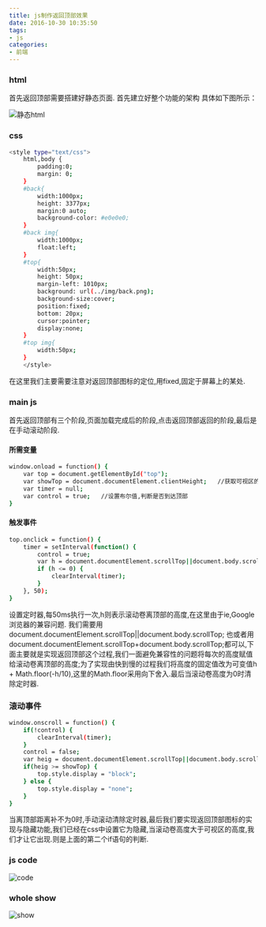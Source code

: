 ```yaml
---
title: js制作返回顶部效果
date: 2016-10-30 10:35:50
tags:
- js
categories:
- 前端
---
```


### html
首先返回顶部需要搭建好静态页面.
首先建立好整个功能的架构
具体如下图所示：

![静态html](http://oj171eydn.bkt.clouddn.com/show2.png)

### css
```bash
<style type="text/css">  
    html,body {
        padding:0;
        margin: 0;
    }
    #back{   
        width:1000px;
        height: 3377px;
        margin:0 auto;
        background-color: #e0e0e0;
    }
    #back img{
        width:1000px;
        float:left;
    }
    #top{  
        width:50px;
        height: 50px;
        margin-left: 1010px;
        background: url(../img/back.png);
        background-size:cover;
        position:fixed;
        bottom: 20px;
        cursor:pointer;
        display:none;
    }
    #top img{
        width:50px;
    }
    </style>
```

在这里我们主要需要注意对返回顶部图标的定位,用fixed,固定于屏幕上的某处.

### main js
首先返回顶部有三个阶段,页面加载完成后的阶段,点击返回顶部返回的阶段,最后是在手动滚动阶段.

#### 所需变量
```bash
window.onload = function() {
    var top = document.getElementById("top");
    var showTop = document.documentElement.clientHeight;   //获取可视区的高度
    var timer = null;
    var control = true;   //设置布尔值,判断是否到达顶部
}
```

#### 触发事件
```bash
top.onclick = function() {
    timer = setInterval(function() {
        control = true;
        var h = document.documentElement.scrollTop||document.body.scrollTop;   document.documentElement.scrollTop = document.body.scrollTop = h + Math.floor(-h/10);
        if (h <= 0) {      
            clearInterval(timer);    
        }  
    }, 50);
}
```

设置定时器,每50ms执行一次,h则表示滚动卷离顶部的高度,在这里由于ie,Google浏览器的兼容问题.
我们需要用document.documentElement.scrollTop||document.body.scrollTop;
也或者用document.documentElement.scrollTop+document.body.scrollTop;都可以,下面主要就是实现返回顶部这个过程,我们一面避免兼容性的问题将每次的高度赋值给滚动卷离顶部的高度;为了实现由快到慢的过程我们将高度的固定值改为可变值h + Math.floor(-h/10),这里的Math.floor采用向下舍入.最后当滚动卷高度为0时清除定时器.

### 滚动事件
```bash
window.onscroll = function() {
    if(!control) {    
        clearInterval(timer);  
    }  
    control = false;  
    var heig = document.documentElement.scrollTop||document.body.scrollTop;   
    if(heig >= showTop) {    
        top.style.display = "block";  
    } else {    
        top.style.display = "none";  
    }
}
```
当离顶部距离补不为0时,手动滚动清除定时器,最后我们要实现返回顶部图标的实现与隐藏功能,我们已经在css中设置它为隐藏,当滚动卷高度大于可视区的高度,我们才让它出现.则是上面的第二个if语句的判断.

### js code
![code](http://oj171eydn.bkt.clouddn.com/show3.png)

### whole show
![show](http://oj171eydn.bkt.clouddn.com/show4.png)
